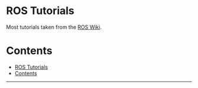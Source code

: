 # ROS Tutorials
Most tutorials taken from the [ROS Wiki](http://wiki.ros.org/).


# Contents

  - [ROS Tutorials](#ros-tutorials)
  - [Contents](#contents)


***

